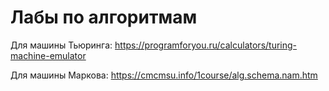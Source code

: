 # Лабы по алгоритмам

Для машины Тьюринга: https://programforyou.ru/calculators/turing-machine-emulator

Для машины Маркова: https://cmcmsu.info/1course/alg.schema.nam.htm
